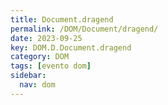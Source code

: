 ```yaml
---
title: Document.dragend
permalink: /DOM/Document/dragend/
date: 2023-09-25
key: DOM.D.Document.dragend
category: DOM
tags: [evento dom]
sidebar:
  nav: dom
---
```

